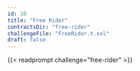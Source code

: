 ```yaml
---
id: 10
title: "Free Rider"
contractsDir: "free-rider"
challengeFile: "FreeRider.t.sol"
draft: false
---
```


{{< readprompt challenge="free-rider" >}}

